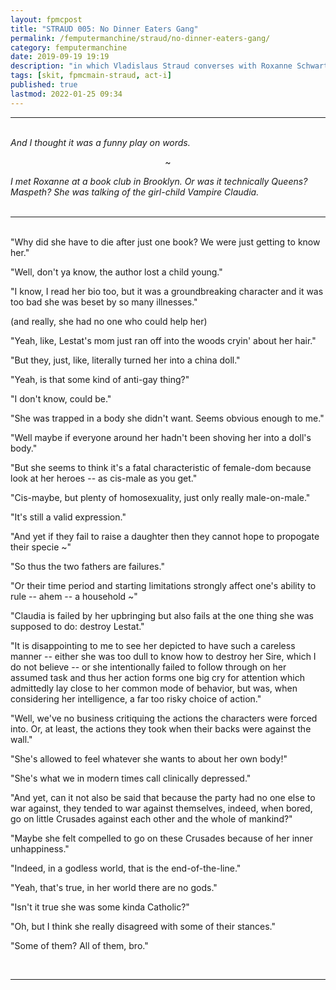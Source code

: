 ```yaml
---
layout: fpmcpost
title: "STRAUD 005: No Dinner Eaters Gang"
permalink: /femputermanchine/straud/no-dinner-eaters-gang/
category: femputermanchine
date: 2019-09-19 19:19
description: "in which Vladislaus Straud converses with Roxanne Schwartz and her book club"
tags: [skit, fpmcmain-straud, act-i]
published: true
lastmod: 2022-01-25 09:34
---
```

[//]: # (  1/25/22  -added)

*****
<br><i>And I thought it was a funny play on words.</i>

<center>~</center>

<i>I met Roxanne at a book club in Brooklyn. Or was it technically Queens? Maspeth? She was talking of the girl-child Vampire Claudia.</i>
<br><br>

*****
<br>"Why did she have to die after just one book? We were just getting to know her."

"Well, don't ya know, the author lost a child young."

"I know, I read her bio too, but it was a groundbreaking character and it was too bad she was beset by so many illnesses."

(and really, she had no one who could help her)

"Yeah, like, Lestat's mom just ran off into the woods cryin' about her hair."

"But they, just, like, literally turned her into a china doll."

"Yeah, is that some kind of anti-gay thing?"

"I don't know, could be."

"She was trapped in a body she didn't want. Seems obvious enough to me."

"Well maybe if everyone around her hadn't been shoving her into a doll's body."

"But she seems to think it's a fatal characteristic of female-dom because look at her heroes -- as cis-male as you get."

"Cis-maybe, but plenty of homosexuality, just only really male-on-male."

"It's still a valid expression."

"And yet if they fail to raise a daughter then they cannot hope to propogate their specie ~"

"So thus the two fathers are failures."

"Or their time period and starting limitations strongly affect one's ability to rule -- ahem -- a household ~"

"Claudia is failed by her upbringing but also fails at the one thing she was supposed to do: destroy Lestat."

"It is disappointing to me to see her depicted to have such a careless manner -- either she was too dull to know how to destroy her Sire, which I do not believe -- or she intentionally failed to follow through on her assumed task and thus her action forms one big cry for attention which admittedly lay close to her common mode of behavior, but was, when considering her intelligence, a far too risky choice of action."

"Well, we've no business critiquing the actions the characters were forced into. Or, at least, the actions they took when their backs were against the wall."

"She's allowed to feel whatever she wants to about her own body!"

"She's what we in modern times call clinically depressed."

"And yet, can it not also be said that because the party had no one else to war against, they tended to war against themselves, indeed, when bored, go on little Crusades against each other and the whole of mankind?"

"Maybe she felt compelled to go on these Crusades because of her inner unhappiness."

"Indeed, in a godless world, that is the end-of-the-line."

"Yeah, that's true, in her world there are no gods."

"Isn't it true she was some kinda Catholic?"

"Oh, but I think she really disagreed with some of their stances."

"Some of them? All of them, bro."

<br>

*****

